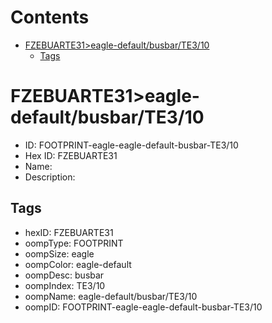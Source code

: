 



Contents
========

* [FZEBUARTE31>eagle-default/busbar/TE3/10](#fzebuarte31eagle-defaultbusbarte310)
	* [Tags](#tags)

# FZEBUARTE31>eagle-default/busbar/TE3/10

- ID: FOOTPRINT-eagle-eagle-default-busbar-TE3/10
- Hex ID: FZEBUARTE31
- Name: 
- Description: 

## Tags

- hexID: FZEBUARTE31
- oompType: FOOTPRINT
- oompSize: eagle
- oompColor: eagle-default
- oompDesc: busbar
- oompIndex: TE3/10
- oompName: eagle-default/busbar/TE3/10
- oompID: FOOTPRINT-eagle-eagle-default-busbar-TE3/10
